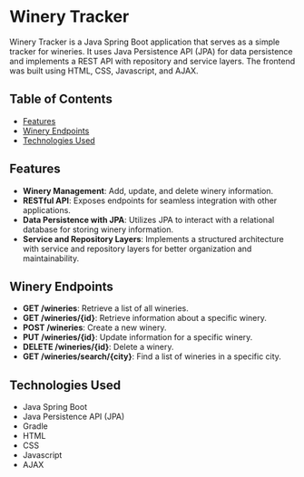 # Winery Tracker

Winery Tracker is a Java Spring Boot application that serves as a simple tracker for wineries. It uses Java Persistence API (JPA) for data persistence and implements a REST API with repository and service layers. The frontend was built using HTML, CSS, Javascript, and AJAX.

## Table of Contents

- [Features](#features)
- [Winery Endpoints](#winery-endpoints)
- [Technologies Used](#technologies-used)

## Features

- **Winery Management**: Add, update, and delete winery information.
- **RESTful API**: Exposes endpoints for seamless integration with other applications.
- **Data Persistence with JPA**: Utilizes JPA to interact with a relational database for storing winery information.
- **Service and Repository Layers**: Implements a structured architecture with service and repository layers for better organization and maintainability.

## Winery Endpoints

- **GET /wineries**: Retrieve a list of all wineries.
- **GET /wineries/{id}**: Retrieve information about a specific winery.
- **POST /wineries**: Create a new winery.
- **PUT /wineries/{id}**: Update information for a specific winery.
- **DELETE /wineries/{id}**: Delete a winery.
- **GET /wineries/search/{city}**: Find a list of wineries in a specific city.

## Technologies Used

- Java Spring Boot
- Java Persistence API (JPA)
- Gradle
- HTML
- CSS
- Javascript
- AJAX
